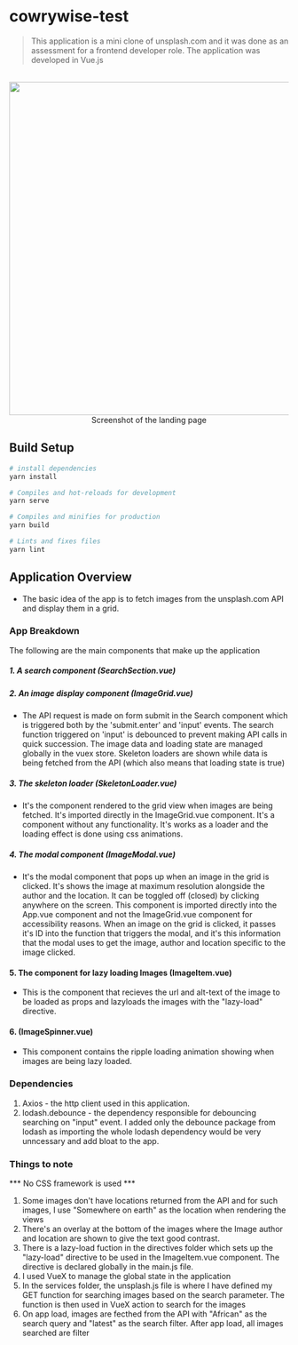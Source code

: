 # cowrywise-test

> This application is a mini clone of unsplash.com and it was done as an assessment for a frontend developer role.
The application was developed in Vue.js

<p align="center">
  <br>
  <img src="https://res.cloudinary.com/dafsch2zs/image/upload/v1606077231/Screenshot_2020-11-22_at_21.32.01_lozflx.png" width="600" />
  <br>
  <caption>Screenshot of the landing page</caption>
  <br>
</p>

## Build Setup

``` bash
# install dependencies
yarn install

# Compiles and hot-reloads for development
yarn serve

# Compiles and minifies for production
yarn build

# Lints and fixes files
yarn lint

```

## Application Overview
- The basic idea of the app is to fetch images from the unsplash.com API and display them in a grid.
### App Breakdown
The following are the main components that make up the application  
  ##### 1. A search component (SearchSection.vue) 
  ##### 2. An image display component (ImageGrid.vue)
  - The API request is made on form submit in the Search component which is triggered both by the 'submit.enter' and 'input' events. The search function triggered on 'input' is debounced to prevent making API calls in quick succession. The image data and loading state are managed globally in the vuex store. Skeleton loaders are shown while data is being fetched from the API (which also means that loading state is true)
  
  ##### 3. The skeleton loader (SkeletonLoader.vue)
 - It's the component rendered to the grid view when images are being fetched. It's imported directly in the ImageGrid.vue component.
It's a component without any functionality. It's works as a loader and the loading effect is done using css animations.

##### 4. The modal component (ImageModal.vue)
- It's the modal component that pops up when an image in the grid is clicked. It's shows the image at maximum resolution alongside the author and the location. It can be toggled off (closed) by clicking anywhere on the screen.
This component is imported directly into the App.vue component and not the ImageGrid.vue component for accessibility reasons. When an image on the grid is clicked, it passes it's ID into the function that triggers the modal, and it's this information that the modal uses to get the image, author and location specific to the image clicked.

#### 5. The component for lazy loading Images (ImageItem.vue)
- This is the component that recieves the url and alt-text of the image to be loaded as props and lazyloads the images with the "lazy-load" directive.

#### 6. (ImageSpinner.vue)
- This component contains the ripple loading animation showing when images are being lazy loaded.

### Dependencies
  1. Axios - the http client used in this application.
  2. lodash.debounce - the dependency responsible for debouncing searching on "input" event. I added only the debounce package from lodash as importing the whole lodash dependency would be very unncessary and add bloat to the app.
  


### Things to note

*** No CSS framework is used ***

1. Some images don't have locations returned from the API and for such images, I use "Somewhere on earth" as the location when rendering the views
2. There's an overlay at the bottom of the images where the Image author and location are shown to give the text good contrast.
3. There is a lazy-load fuction in the directives folder which sets up the "lazy-load" directive to be used in the ImageItem.vue component. The directive is declared globally in the main.js file.
4. I used VueX to manage the global state in the application
5. In the services folder, the unsplash.js file is where I have defined my GET function for searching images based on the search parameter. The function is then used in VueX action to search for the images
6. On app load, images are fecthed from the API with "African" as the search query and "latest" as the search filter. After app load, all images searched are filter
